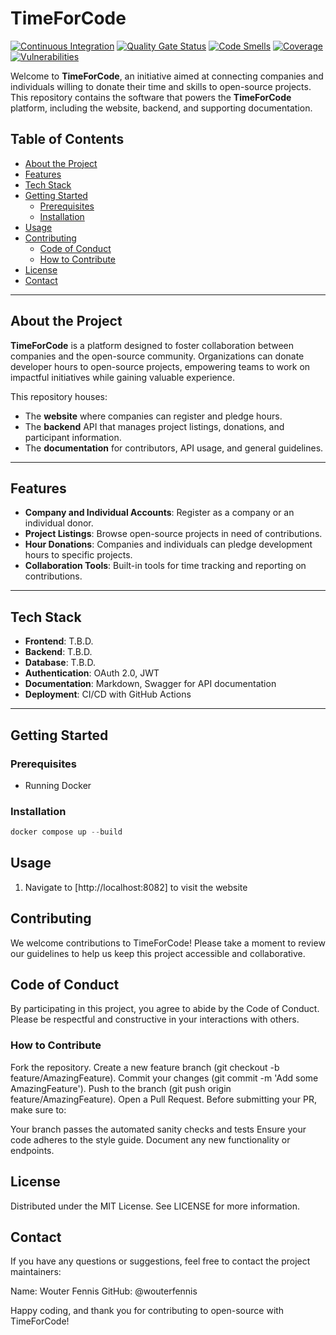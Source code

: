 # TimeForCode

[![Continuous Integration](https://github.com/wouterfennis/TimeForCode/actions/workflows/build.yaml/badge.svg)](https://github.com/wouterfennis/TimeForCode/actions/workflows/build.yaml)
[![Quality Gate Status](https://sonarcloud.io/api/project_badges/measure?project=wouterfennis_TimeForCode&metric=alert_status)](https://sonarcloud.io/summary/new_code?id=wouterfennis_TimeForCode)
[![Code Smells](https://sonarcloud.io/api/project_badges/measure?project=wouterfennis_TimeForCode&metric=code_smells)](https://sonarcloud.io/summary/new_code?id=wouterfennis_TimeForCode)
[![Coverage](https://sonarcloud.io/api/project_badges/measure?project=wouterfennis_TimeForCode&metric=coverage)](https://sonarcloud.io/summary/new_code?id=wouterfennis_TimeForCode)
[![Vulnerabilities](https://sonarcloud.io/api/project_badges/measure?project=wouterfennis_TimeForCode&metric=vulnerabilities)](https://sonarcloud.io/summary/new_code?id=wouterfennis_TimeForCode)

Welcome to **TimeForCode**, an initiative aimed at connecting companies and
 individuals willing to donate their time and skills to open-source projects.
  This repository contains the software that powers the **TimeForCode**
   platform, including the website, backend, and supporting documentation.

## Table of Contents

- [About the Project](#about-the-project)
- [Features](#features)
- [Tech Stack](#tech-stack)
- [Getting Started](#getting-started)
  - [Prerequisites](#prerequisites)
  - [Installation](#installation)
- [Usage](#usage)
- [Contributing](#contributing)
  - [Code of Conduct](#code-of-conduct)
  - [How to Contribute](#how-to-contribute)
- [License](#license)
- [Contact](#contact)

---

## About the Project

**TimeForCode** is a platform designed to foster collaboration between
 companies and the open-source community. Organizations can donate developer
  hours to open-source projects, empowering teams to work on impactful
   initiatives while gaining valuable experience.

This repository houses:

- The **website** where companies can register and pledge hours.
- The **backend** API that manages project listings, donations, and participant
 information.
- The **documentation** for contributors, API usage, and general guidelines.

---

## Features

- **Company and Individual Accounts**: Register as a company or an individual
 donor.
- **Project Listings**: Browse open-source projects in need of contributions.
- **Hour Donations**: Companies and individuals can pledge development hours
 to specific projects.
- **Collaboration Tools**: Built-in tools for time tracking and reporting
 on contributions.

---

## Tech Stack

- **Frontend**: T.B.D.
- **Backend**: T.B.D.
- **Database**: T.B.D.
- **Authentication**: OAuth 2.0, JWT
- **Documentation**: Markdown, Swagger for API documentation
- **Deployment**: CI/CD with GitHub Actions

---

## Getting Started

### Prerequisites

- Running Docker

### Installation

```powershell
docker compose up --build
```

## Usage

1. Navigate to [http://localhost:8082] to visit the website

## Contributing

We welcome contributions to TimeForCode! Please take a moment to review our
 guidelines to help us keep this project accessible and collaborative.

## Code of Conduct

By participating in this project, you agree to abide by the Code of Conduct.
 Please be respectful and constructive in your interactions with others.

### How to Contribute

Fork the repository.
Create a new feature branch (git checkout -b feature/AmazingFeature).
Commit your changes (git commit -m 'Add some AmazingFeature').
Push to the branch (git push origin feature/AmazingFeature).
Open a Pull Request.
Before submitting your PR, make sure to:

Your branch passes the automated sanity checks and tests
Ensure your code adheres to the style guide.
Document any new functionality or endpoints.

## License

Distributed under the MIT License. See LICENSE for more information.

## Contact

If you have any questions or suggestions, feel free to contact the project
 maintainers:

Name: Wouter Fennis
GitHub: @wouterfennis

Happy coding, and thank you for contributing to open-source with TimeForCode!

